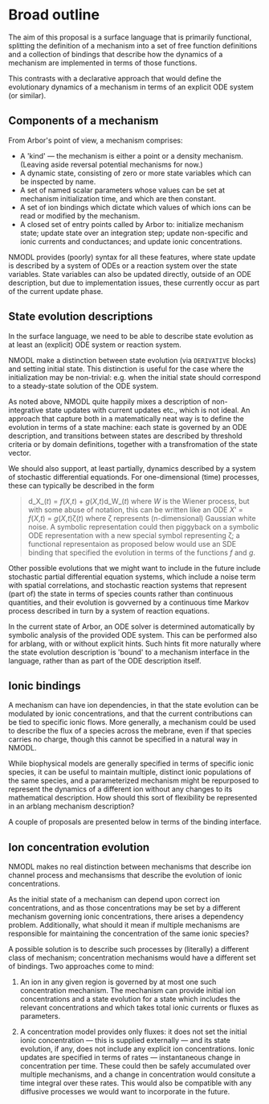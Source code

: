 # Broad outline

The aim of this proposal is a surface language that is primarily functional,
splitting the definition of a mechanism into a set of free function definitions
and a collection of bindings that describe how the dynamics of a mechanism are
implemented in terms of those functions.

This contrasts with a declarative approach that would define the evolutionary
dynamics of a mechanism in terms of an explicit ODE system (or similar).

## Components of a mechanism

From Arbor's point of view, a mechanism comprises:

*  A 'kind' — the mechanism is either a point or a
   density mechanism. (Leaving aside reversal potential mechanisms for now.)
*  A dynamic state, consisting of zero or more state
   variables which can be inspected by name.
*  A set of named scalar parameters whose values
   can be set at mechanism initialization time, and which are then constant.
*  A set of ion bindings which dictate which values
   of which ions can be read or modified by the mechanism.
*  A closed set of entry points called by Arbor to: initialize mechanism
   state; update state over an integration step; update non-specific and
   ionic currents and conductances; and update ionic concentrations.

NMODL provides (poorly) syntax for all these features, where state update
is described by a system of ODEs or a reaction system over the state variables.
State variables can also be updated directly, outside of an ODE description,
but due to implementation issues, these currently occur as part of the current
update phase.

## State evolution descriptions

In the surface language, we need to be able to describe state evolution
as at least an (explicit) ODE system or reaction system.

NMODL make a distinction between state evolution (via `DERIVATIVE` blocks)
and setting initial state. This distinction is useful for the case where
the initialization may be non-trivial: e.g. when the initial state should
correspond to a steady-state solution of the ODE system.

As noted above, NMODL quite happily mixes a description of non-integrative
state updates with current updates etc., which is not ideal. An approach
that capture both in a matematically neat way is to define the evolution
in terms of a state machine: each state is governed by an ODE description,
and transitions between states are described by threshold criteria or
by domain definitions, together with a transfromation of the state
vector.

We should also support, at least partially, dynamics described by a system
of stochastic differential equationds. For one-dimensional (time) processes,
these can typically be described in the form
> d_X_(_t_) = _f_(_X_,_t_) + _g_(_X_,_t_)d_W_(_t_)
where _W_ is the Wiener process, but with some abuse of notation, this
can be written like an ODE
> _X_' = _f_(_X_,_t_) = _g_(_X_,_t_)ζ(_t_)
where ζ represents (n-dimensional) Gaussian white noise. A symbolic
representation could then piggyback on a symbolic ODE representation with
a new special symbol representing ζ; a functional representaion as
proposed below would use an SDE binding that specified the evolution in
terms of the functions _f_ and _g_.

Other possible evolutions that we might want to include in the future include
stochastic partial differential equation systems, which include a noise term
with spatial correlations, and stochastic reaction systems that represent (part
of) the state in terms of species counts rather than continuous quantities, and
their evolution is govverned by a continuous time Markov process described in
turn by a system of reaction equations.

In the current state of Arbor, an ODE solver is determined automatically by
symbolic analysis of the provided ODE system. This can be performed also for
arblang, with or without explicit hints. Such hints fit more naturally where
the state evolution description is 'bound' to a mechanism interface in the
language, rather than as part of the ODE description itself.

## Ionic bindings

A mechanism can have ion dependencies, in that the state evolution can be
modulated by ionic concentrations, and that the current contributions can be
tied to specific ionic flows. More generally, a mechanism could be used to
describe the flux of a species across the mebrane, even if that species carries
no charge, though this cannot be specified in a natural way in NMODL.

While biophysical models are generally specified in terms of specific ionic
species, it can be useful to maintain multiple, distinct ionic populations of
the same species, and a parameterized mechanism might be repurposed to
represent the dynamics of a different ion without any changes to its
mathematical description. How should this sort of flexibility be represented in
an arblang mechanism description?

A couple of proposals are presented below in terms of the binding interface.

## Ion concentration evolution

NMODL makes no real distinction between mechanisms that describe ion channel
process and mechansisms that describe the evolution of ionic concentrations.

As the initial state of a mechanism can depend upon correct ion concentrations,
and as those concentrations may be set by a different mechanism governing ionic
concentrations, there arises a dependency problem. Additionally, what should it
mean if multiple mechanisms are responsible for maintaining the concentration
of the same ionic species?

A possible solution is to describe such processes by (literally) a different
class of mechanism; concentration mechanisms would have a different set of
bindings. Two approaches come to mind:

1.  An ion in any given region is governed by at most one such concentration
    mechanism. The mechanism can provide initial ion concentrations and a state
    evolution for a state which includes the relevant concentrations and which
    takes total ionic currents or fluxes as parameters.

2.  A concentration model provides only fluxes: it does not set the initial
    ionic concentration — this is supplied externally — and its state
    evolution, if any, does not include any explicit ion concentrations. Ionic
    updates are specified in terms of rates — instantaneous change in
    concentration per time. These could then be safely accumulated over
    multiple mechanisms, and a change in concentration would consitute a
    time integral over these rates. This would also be compatible with any
    diffusive processes we would want to incorporate in the future.

